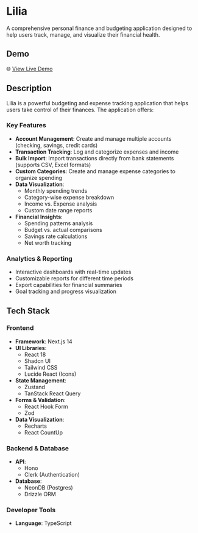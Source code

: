 # Lilia

A comprehensive personal finance and budgeting application designed to help
users track, manage, and visualize their financial health.

## Demo

🌐 [View Live Demo](https://lilia-blue.vercel.app/)

## Description

Lilia is a powerful budgeting and expense tracking application that helps users
take control of their finances. The application offers:

### Key Features

- **Account Management**: Create and manage multiple accounts (checking,
  savings, credit cards)
- **Transaction Tracking**: Log and categorize expenses and income
- **Bulk Import**: Import transactions directly from bank statements (supports
  CSV, Excel formats)
- **Custom Categories**: Create and manage expense categories to organize
  spending
- **Data Visualization**:
  - Monthly spending trends
  - Category-wise expense breakdown
  - Income vs. Expense analysis
  - Custom date range reports
- **Financial Insights**:
  - Spending patterns analysis
  - Budget vs. actual comparisons
  - Savings rate calculations
  - Net worth tracking

### Analytics & Reporting

- Interactive dashboards with real-time updates
- Customizable reports for different time periods
- Export capabilities for financial summaries
- Goal tracking and progress visualization

## Tech Stack

### Frontend

- **Framework**: Next.js 14
- **UI Libraries**:
  - React 18
  - Shadcn UI
  - Tailwind CSS
  - Lucide React (Icons)
- **State Management**:
  - Zustand
  - TanStack React Query
- **Forms & Validation**:
  - React Hook Form
  - Zod
- **Data Visualization**:
  - Recharts
  - React CountUp

### Backend & Database

- **API**:
  - Hono
  - Clerk (Authentication)
- **Database**:
  - NeonDB (Postgres)
  - Drizzle ORM

### Developer Tools

- **Language**: TypeScript
